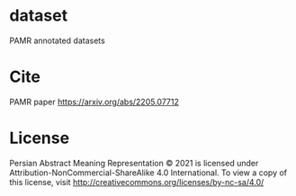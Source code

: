 # dataset
PAMR annotated datasets

# Cite
PAMR paper
https://arxiv.org/abs/2205.07712

# License 
Persian Abstract Meaning Representation © 2021 is licensed under Attribution-NonCommercial-ShareAlike 4.0 International. To view a copy of this license, visit http://creativecommons.org/licenses/by-nc-sa/4.0/
